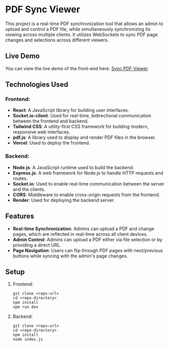 # PDF Sync Viewer

This project is a real-time PDF synchronization tool that allows an admin to upload and control a PDF file, while simultaneously synchronizing its viewing across multiple clients. It utilizes WebSockets to sync PDF page changes and selections across different viewers.

## Live Demo

You can view the live demo of the front-end here: [Sync PDF Viewer](https://sync-pdf-frontend.vercel.app).

## Technologies Used

### Frontend:
- **React**: A JavaScript library for building user interfaces.
- **Socket.io-client**: Used for real-time, bidirectional communication between the frontend and backend.
- **Tailwind CSS**: A utility-first CSS framework for building modern, responsive web interfaces.
- **pdf.js**: A library used to display and render PDF files in the browser.
- **Vercel**: Used to deploy the frontend.

### Backend:
- **Node.js**: A JavaScript runtime used to build the backend.
- **Express.js**: A web framework for Node.js to handle HTTP requests and routes.
- **Socket.io**: Used to enable real-time communication between the server and the clients.
- **CORS**: Middleware to enable cross-origin requests from the frontend.
- **Render**: Used for deploying the backend server.

## Features
- **Real-time Synchronization**: Admins can upload a PDF and change pages, which are reflected in real-time across all client devices.
- **Admin Control**: Admins can upload a PDF either via file selection or by providing a direct URL.
- **Page Navigation**: Users can flip through PDF pages with next/previous buttons while syncing with the admin's page changes.

## Setup

1. Frontend:
   ```
   git clone <repo-url>
   cd <repo-directory>
   npm install
   npm run dev
   ```
2. Backend:
   ```
   git clone <repo-url>
   cd <repo-directory>
   npm install
   node index.js
   ```
